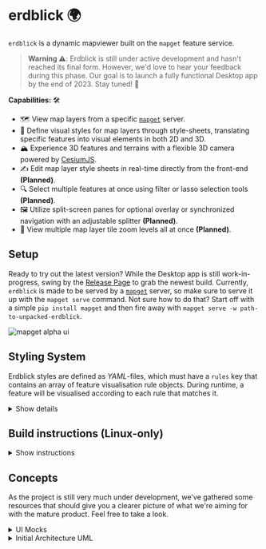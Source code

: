 # erdblick 🌍

`erdblick` is a dynamic mapviewer built on the `mapget` feature service.

> **Warning ⚠️**: Erdblick is still under active development and hasn't reached its final form. However, we'd love to hear your feedback during this phase. Our goal is to launch a fully functional Desktop app by the end of 2023. Stay tuned! 🚀

**Capabilities:** 🛠️

* 🗺️ View map layers from a specific [`mapget`](https://github.com/klebert-engineering/mapget) server.
* 🎨 Define visual styles for map layers through style-sheets, translating specific features into visual elements in both 2D and 3D.
* 🏔️ Experience 3D features and terrains with a flexible 3D camera powered by [CesiumJS](https://github.com/CesiumGS/cesium/).
* ✍️ Edit map layer style sheets in real-time directly from the front-end **(Planned)**.
* 🔍 Select multiple features at once using filter or lasso selection tools **(Planned)**.
* 🖼️ Utilize split-screen panes for optional overlay or synchronized navigation with an adjustable splitter **(Planned)**.
* 🔎 View multiple map layer tile zoom levels all at once **(Planned)**.

## Setup

Ready to try out the latest version? While the Desktop app is still work-in-progress, swing by the [Release Page](https://github.com/Klebert-Engineering/erdblick/releases) to grab the newest build. Currently, `erdblick` is made to be served by a [`mapget`](https://github.com/klebert-engineering/mapget) server, so make sure to serve it up with the `mapget serve` command. Not sure how to do that? Start off with a simple `pip install mapget` and then fire away with `mapget serve -w path-to-unpacked-erdblick`.

![mapget alpha ui](./docs/erdblick-alpha.png)

## Styling System

Erdblick styles are defined as *YAML*-files, which must have a `rules` key that contains an array of
feature visualisation rule objects. During runtime, a feature will be visualised according to each
rule that matches it.

<details>
<summary>Show details</summary>

> **Note ⚠️:** While the mature product envisions a rich UI with the ability
> to edit and toggle multiple style sheets, the current alpha version loads
> its style sheet from the hard-coded path [static/styles/demo-style.yaml](static/styles/demo-style.yaml).

Each rule within the YAML `rules` array can have the following fields:

| Field      | Description                                                                                          | Type                                         | Optional? | Example Value                         |
|------------|------------------------------------------------------------------------------------------------------|----------------------------------------------|-----------|---------------------------------------|
| `geometry` | List of feature geometry type(s) the rule applies to.                                                | [`"point"`\|`"mesh"`\|`"line"`\|`"polygon"`] | No        | `["point", "mesh"]`                   |
| `type`     | A regular expression to match against a feature type.                                                | String                                       | Yes       | `"Lane\|Boundary"`                    |
| `filter`   | A [simfil](https://github.com/klebert-engineering/simfil) filter expression.                         | String                                       | Yes       | `properties.functionalRoadClass == 4` |
| `color`    | A hexadecimal color code or [CSS color name](https://www.w3.org/wiki/CSS/Properties/color/keywords). | String                                       | Yes       | `"#FF5733"`, `red`                    |
| `opacity`  | A float value between 0 and 1 indicating the opacity.                                                | Float                                        | Yes       | `0.8`                                 |
| `width`    | Specifies the line width or point diameter (default in pixels).                                      | Float                                        | Yes       | `4.5`                                 |

**A brief example:**

```yaml
rules:
  - geometry:
      - point
      - mesh
    type: "Landmark"
    filter: "properties.someProperty == someValue"
    color: "#FF5733"
    opacity: 0.8
    width: 4.5
  - geometry:
      - line
      - polygon
    type: "Boundary"
    color: "#33FF57"
```

</details>

## Build instructions (Linux-only)

<details>
<summary>Show instructions</summary>

Run the setup script once to pull Emscripten SDK:

```bash
./ci/00_linux_setup.bash
```

To build the project, run:

```bash
./ci/10_linux_build.bash
```

To rebuild the project (skipping checkouts and CMake initialization), run:

```bash
./ci/20_linux_rebuild.bash
```

You can also build the `erdblick-core` library with a standard C++ compiler
in an IDE of your choice. This is also useful to run the unit-tests.

</details>

## Concepts

As the project is still very much under development, we've gathered
some resources that should give you a clearer picture of what we're aiming
for with the mature product. Feel free to take a look.

<details>
<summary>UI Mocks</summary>

You'll find a series of mockups showcasing our proposed user interface in various scenarios.
Keep an eye out for notes within the images - they provide extra insight into specific features.

#### Overview

![overview](docs/erdblick_ui_overview.svg)

#### Search Bar

![search](docs/erdblick_ui_search.svg)

#### Selection View

![selection-view](docs/erdblick_ui_sel.svg)

#### Split View

![split-view](docs/erdblick_ui_split.svg)

</details>

<details>
<summary>Initial Architecture UML</summary>

### Architecture

Second is a UML diagram giving you an overview of our emerging architecture.
Look out for comments within the diagram - they're there to give you a bit more
context on how the parts fit together.

![arch](docs/erdblick_uml.svg)

Keep in mind, that these concepts are always up for changing.

</details>